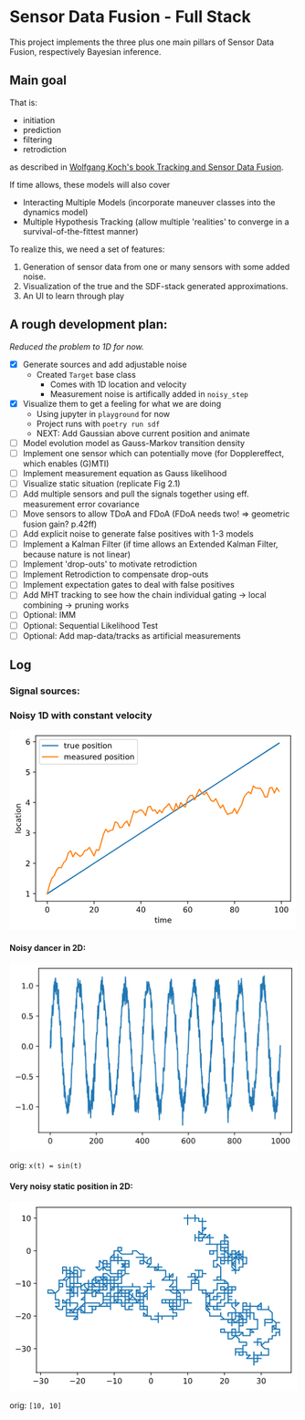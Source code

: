 # Sensor Data Fusion - Full Stack

This project implements the three plus one main pillars of Sensor Data Fusion, respectively Bayesian inference.

## Main goal

That is:

- initiation
- prediction
- filtering
- retrodiction

as described in [Wolfgang Koch's book Tracking and Sensor Data Fusion](https://www.springer.com/gp/book/9783642392702).

If time allows, these models will also cover

- Interacting Multiple Models (incorporate maneuver classes into the dynamics model)
- Multiple Hypothesis Tracking (allow multiple 'realities' to converge in a survival-of-the-fittest manner)

To realize this, we need a set of features:

1. Generation of sensor data from one or many sensors with some added noise.
2. Visualization of the true and the SDF-stack generated approximations.
3. An UI to learn through play

## A rough development plan:

_Reduced the problem to 1D for now._

- [x] Generate sources and add adjustable noise
    - Created `Target` base class
        - Comes with 1D location and velocity
        - Measurement noise is artifically added in `noisy_step`
- [x] Visualize them to get a feeling for what we are doing
    - Using jupyter in `playground` for now
    - Project runs with `poetry run sdf`
    - NEXT: Add Gaussian above current position and animate
- [ ] Model evolution model as Gauss-Markov transition density
- [ ] Implement one sensor which can potentially move (for Dopplereffect, which enables (G)MTI)
- [ ] Implement measurement equation as Gauss likelihood
- [ ] Visualize static situation (replicate Fig 2.1)
- [ ] Add multiple sensors and pull the signals together using eff. measurement error covariance
- [ ] Move sensors to allow TDoA and FDoA (FDoA needs two! => geometric fusion gain? p.42ff)
- [ ] Add explicit noise to generate false positives with 1-3 models
- [ ] Implement a Kalman Filter (if time allows an Extended Kalman Filter, because nature is not linear)
- [ ] Implement 'drop-outs' to motivate retrodiction
- [ ] Implement Retrodiction to compensate drop-outs
- [ ] Implement expectation gates to deal with false positives
- [ ] Add MHT tracking to see how the chain individual gating -> local combining -> pruning works
- [ ] Optional: IMM
- [ ] Optional: Sequential Likelihood Test
- [ ] Optional: Add map-data/tracks as artificial measurements

## Log

### Signal sources:

### Noisy 1D with constant velocity

![](./assets/noise_1d_const_speed.png)

#### Noisy dancer in 2D:

![](./assets/noisy_dancer.png)

orig: `x(t) = sin(t)`

#### Very noisy static position in 2D:

![](./assets/random_walk_2d.png)

orig: `[10, 10]`
